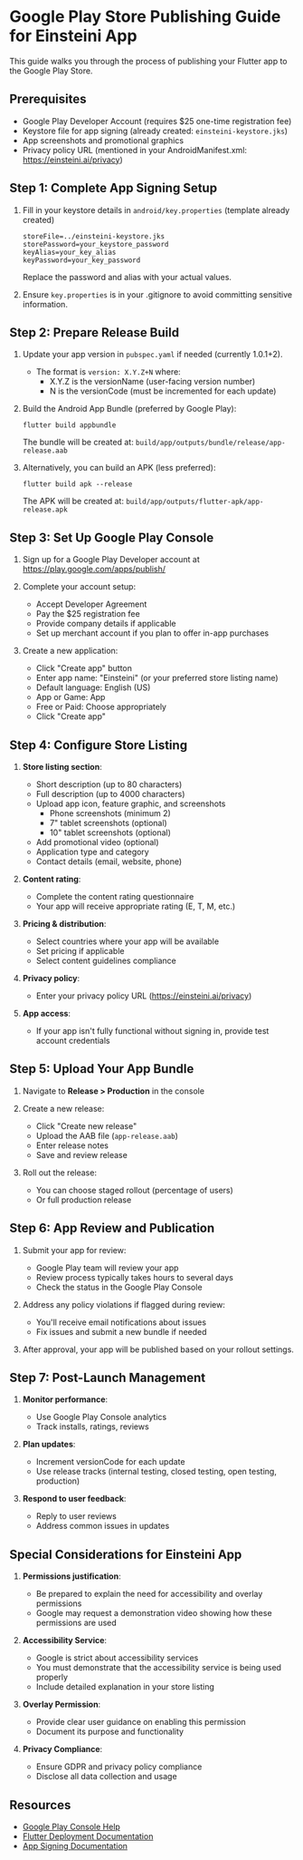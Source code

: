 # Google Play Store Publishing Guide for Einsteini App

This guide walks you through the process of publishing your Flutter app to the Google Play Store.

## Prerequisites

- Google Play Developer Account (requires $25 one-time registration fee)
- Keystore file for app signing (already created: `einsteini-keystore.jks`)
- App screenshots and promotional graphics
- Privacy policy URL (mentioned in your AndroidManifest.xml: https://einsteini.ai/privacy)

## Step 1: Complete App Signing Setup

1. Fill in your keystore details in `android/key.properties` (template already created)
   ```
   storeFile=../einsteini-keystore.jks
   storePassword=your_keystore_password
   keyAlias=your_key_alias
   keyPassword=your_key_password
   ```
   Replace the password and alias with your actual values.

2. Ensure `key.properties` is in your .gitignore to avoid committing sensitive information.

## Step 2: Prepare Release Build

1. Update your app version in `pubspec.yaml` if needed (currently 1.0.1+2).
   - The format is `version: X.Y.Z+N` where:
     - X.Y.Z is the versionName (user-facing version number)
     - N is the versionCode (must be incremented for each update)

2. Build the Android App Bundle (preferred by Google Play):
   ```
   flutter build appbundle
   ```
   
   The bundle will be created at:
   `build/app/outputs/bundle/release/app-release.aab`

3. Alternatively, you can build an APK (less preferred):
   ```
   flutter build apk --release
   ```
   
   The APK will be created at:
   `build/app/outputs/flutter-apk/app-release.apk`

## Step 3: Set Up Google Play Console

1. Sign up for a Google Play Developer account at https://play.google.com/apps/publish/

2. Complete your account setup:
   - Accept Developer Agreement
   - Pay the $25 registration fee
   - Provide company details if applicable
   - Set up merchant account if you plan to offer in-app purchases

3. Create a new application:
   - Click "Create app" button
   - Enter app name: "Einsteini" (or your preferred store listing name)
   - Default language: English (US)
   - App or Game: App
   - Free or Paid: Choose appropriately
   - Click "Create app"

## Step 4: Configure Store Listing

1. **Store listing section**:
   - Short description (up to 80 characters)
   - Full description (up to 4000 characters)
   - Upload app icon, feature graphic, and screenshots
     - Phone screenshots (minimum 2)
     - 7" tablet screenshots (optional)
     - 10" tablet screenshots (optional)
   - Add promotional video (optional)
   - Application type and category
   - Contact details (email, website, phone)

2. **Content rating**:
   - Complete the content rating questionnaire
   - Your app will receive appropriate rating (E, T, M, etc.)

3. **Pricing & distribution**:
   - Select countries where your app will be available
   - Set pricing if applicable
   - Select content guidelines compliance

4. **Privacy policy**:
   - Enter your privacy policy URL (https://einsteini.ai/privacy)

5. **App access**:
   - If your app isn't fully functional without signing in, provide test account credentials

## Step 5: Upload Your App Bundle

1. Navigate to **Release > Production** in the console

2. Create a new release:
   - Click "Create new release"
   - Upload the AAB file (`app-release.aab`)
   - Enter release notes
   - Save and review release

3. Roll out the release:
   - You can choose staged rollout (percentage of users)
   - Or full production release

## Step 6: App Review and Publication

1. Submit your app for review:
   - Google Play team will review your app
   - Review process typically takes hours to several days
   - Check the status in the Google Play Console

2. Address any policy violations if flagged during review:
   - You'll receive email notifications about issues
   - Fix issues and submit a new bundle if needed

3. After approval, your app will be published based on your rollout settings.

## Step 7: Post-Launch Management

1. **Monitor performance**:
   - Use Google Play Console analytics
   - Track installs, ratings, reviews

2. **Plan updates**:
   - Increment versionCode for each update
   - Use release tracks (internal testing, closed testing, open testing, production)

3. **Respond to user feedback**:
   - Reply to user reviews
   - Address common issues in updates

## Special Considerations for Einsteini App

1. **Permissions justification**:
   - Be prepared to explain the need for accessibility and overlay permissions
   - Google may request a demonstration video showing how these permissions are used

2. **Accessibility Service**:
   - Google is strict about accessibility services
   - You must demonstrate that the accessibility service is being used properly
   - Include detailed explanation in your store listing

3. **Overlay Permission**:
   - Provide clear user guidance on enabling this permission
   - Document its purpose and functionality

4. **Privacy Compliance**:
   - Ensure GDPR and privacy policy compliance
   - Disclose all data collection and usage

## Resources

- [Google Play Console Help](https://support.google.com/googleplay/android-developer/)
- [Flutter Deployment Documentation](https://docs.flutter.dev/deployment/android)
- [App Signing Documentation](https://developer.android.com/studio/publish/app-signing) 